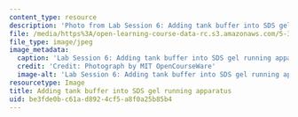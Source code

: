 ```yaml
---
content_type: resource
description: 'Photo from Lab Session 6: Adding tank buffer into SDS gel running apparatus.'
file: /media/https%3A/open-learning-course-data-rc.s3.amazonaws.com/5-36-biochemistry-laboratory-spring-2009/be3fde0bc61ad8924cf5a8f0a25b85b4_Lab6_3.jpg
file_type: image/jpeg
image_metadata:
  caption: 'Lab Session 6: Adding tank buffer into SDS gel running apparatus.'
  credit: 'Credit: Photograph by MIT OpenCourseWare'
  image-alt: 'Lab Session 6: Adding tank buffer into SDS gel running apparatus.'
resourcetype: Image
title: Adding tank buffer into SDS gel running apparatus
uid: be3fde0b-c61a-d892-4cf5-a8f0a25b85b4
---
```

